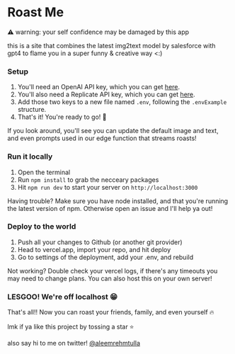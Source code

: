 # Roast Me

⚠️ warning: your self confidence may be damaged by this app

this is a site that combines the latest img2text model by salesforce with gpt4 to flame you in a super funny & creative way <:)

### Setup

1. You'll need an OpenAI API key, which you can get [here](https://beta.openai.com/).
2. You'll also need a Replicate API key, which you can get [here](https://replicate.ai/).
3. Add those two keys to a new file named `.env`, following the `.envExample` structure.
4. That's it! You're ready to go! 🚀

If you look around, you'll see you can update the default image and text, and even prompts used in our edge function that streams roasts!

### Run it locally

1. Open the terminal
2. Run `npm install` to grab the necceary packages
3. Hit `npm run dev` to start your server on `http://localhost:3000`

Having trouble? Make sure you have node installed, and that you're running the latest version of npm. Otherwise open an issue and I'll help ya out!

### Deploy to the world

1. Push all your changes to Github (or another git provider)
2. Head to vercel.app, import your repo, and hit deploy
3. Go to settings of the deployment, add your .env, and rebuild

Not working? Double check your vercel logs, if there's any timeouts you may need to change plans. You can also host this on your own server!

### LESGOO! We're off localhost 😁

That's all!! Now you can roast your friends, family, and even yourself 🔥

lmk if ya like this project by tossing a star ⭐️

also say hi to me on twitter! [@aleemrehmtulla](https://twitter.com/aleemrehmtulla)
